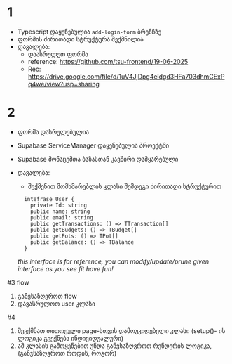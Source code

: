 # 1

- Typescript დაყენებულია `add-login-form` ბრენჩზე
- ფორმის ძირითადი სტრუქტურა შექმნილია
- დავალება:
  - დაასრულეთ ფორმა
  - reference: https://github.com/tsu-frontend/19-06-2025
  - Rec: https://drive.google.com/file/d/1uV4JjDpg4eldgd3HFa703dhmCExPq4we/view?usp=sharing

# 2

- ფორმა დასრულებულია
- Supabase ServiceManager დაყენებულია პროექტში
- Supabase მონაცემთა ბაზასთან კავშირი დამყარებული

- დავალება:

  - შექმენით მომხმარებლის კლასი შემდეგი ძირითადი სტრუქტურით

  ```
    intefrase User {
      private Id: string
      public name: string
      public email: string
      public getTransactions: () => TTransaction[]
      public getBudgets: () => TBudget[]
      public getPots: () => TPot[]
      public getBalance: () => TBalance
    }
  ```

  _this interface is for reference, you can modify/update/prune given interface as you see fit_
  _have fun!_

#3 flow

1. განვსაზღვროთ flow
2. დავასრულოთ user კლასი

#4

1. შევქმნათ თითოეული page-სთვის დამოუკიდებელი კლასი
   (setup()- ის ლოგიკა გვექნება ინდივიდუალური)
2. ამ კლასის გამოყენებით უნდა განვსაზღვროთ რენდერის ლოგიკა,       (განვსაზღვროთ როდის, როგორ)



